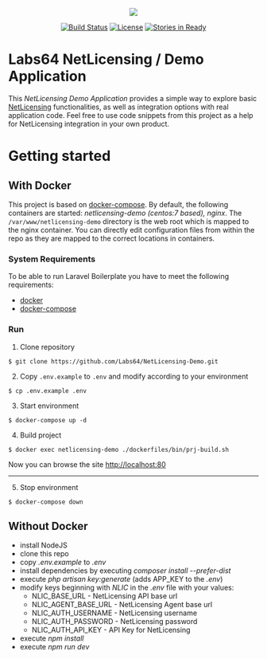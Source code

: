 <p align="center"><img src="http://netlicensing.io/img/labs64-logo.png"></p>

<p align="center">
<a href="https://travis-ci.org/Labs64/NetLicensing-Demo"><img src="https://travis-ci.org/Labs64/NetLicensing-Demo.svg" alt="Build Status"></a>
<a href="https://opensource.org/licenses/MIT"><img src="https://img.shields.io/badge/License-MIT-yellow.svg" alt="License"></a>
<a href="https://waffle.io/Labs64/NetLicensing-Demo"><img src="https://badge.waffle.io/Labs64/NetLicensing-Demo.svg?label=ready&title=Ready" alt="Stories in Ready"></a>
</p>

# Labs64 NetLicensing / Demo Application

This _NetLicensing Demo Application_ provides a simple way to explore basic [NetLicensing](http://netlicensing.io) functionalities, as well as integration options with real application code. Feel free to use code snippets from this project as a help for NetLicensing integration in your own product.

# Getting started

## With Docker

This project is based on [docker-compose](https://docs.docker.com/compose/). By default, the following containers are started: _netlicensing-demo (centos:7 based), nginx_. The `/var/www/netlicensing-demo` directory is the web root which is mapped to the nginx container.
You can directly edit configuration files from within the repo as they are mapped to the correct locations in containers.

### System Requirements
To be able to run Laravel Boilerplate you have to meet the following requirements:
* [docker](https://www.docker.com)
* [docker-compose](https://docs.docker.com/compose/)

### Run

1. Clone repository
```
$ git clone https://github.com/Labs64/NetLicensing-Demo.git
```

2. Copy `.env.example` to `.env` and modify according to your environment
```
$ cp .env.example .env
```

3. Start environment
```
$ docker-compose up -d
```

4. Build project
```
$ docker exec netlicensing-demo ./dockerfiles/bin/prj-build.sh
```

Now you can browse the site [http://localhost:80](http://localhost:80)

---

5. Stop environment
```
$ docker-compose down
```

## Without Docker

* install NodeJS
* clone this repo
* copy _.env.example_ to _.env_
* install dependencies by executing _composer install --prefer-dist_
* execute _php artisan key:generate_ (adds APP_KEY to the _.env_)
* modify keys beginning with _NLIC_ in the _.env_ file with your values:
    * NLIC_BASE_URL - NetLicensing API base url
    * NLIC_AGENT_BASE_URL - NetLicensing Agent base url
    * NLIC_AUTH_USERNAME - NetLicensing username
    * NLIC_AUTH_PASSWORD - NetLicensing password
    * NLIC_AUTH_API_KEY - API Key for NetLicensing
* execute _npm install_
* execute _npm run dev_
